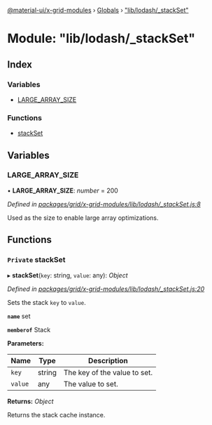 [@material-ui/x-grid-modules](../README.md) › [Globals](../globals.md) › ["lib/lodash/_stackSet"](_lib_lodash__stackset_.md)

# Module: "lib/lodash/_stackSet"

## Index

### Variables

* [LARGE_ARRAY_SIZE](_lib_lodash__stackset_.md#large_array_size)

### Functions

* [stackSet](_lib_lodash__stackset_.md#private-stackset)

## Variables

###  LARGE_ARRAY_SIZE

• **LARGE_ARRAY_SIZE**: *number* = 200

*Defined in [packages/grid/x-grid-modules/lib/lodash/_stackSet.js:8](https://github.com/mui-org/material-ui-x/blob/02342a6/packages/grid/x-grid-modules/lib/lodash/_stackSet.js#L8)*

Used as the size to enable large array optimizations.

## Functions

### `Private` stackSet

▸ **stackSet**(`key`: string, `value`: any): *Object*

*Defined in [packages/grid/x-grid-modules/lib/lodash/_stackSet.js:20](https://github.com/mui-org/material-ui-x/blob/02342a6/packages/grid/x-grid-modules/lib/lodash/_stackSet.js#L20)*

Sets the stack `key` to `value`.

**`name`** set

**`memberof`** Stack

**Parameters:**

Name | Type | Description |
------ | ------ | ------ |
`key` | string | The key of the value to set. |
`value` | any | The value to set. |

**Returns:** *Object*

Returns the stack cache instance.
